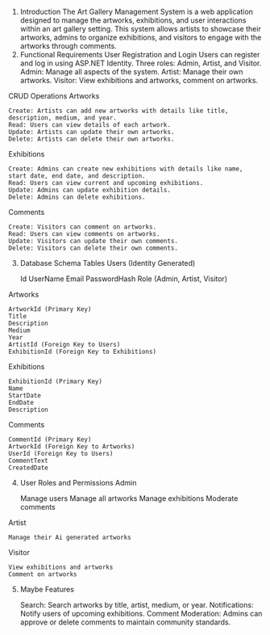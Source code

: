 1. Introduction
The Art Gallery Management System is a web application designed to manage the artworks, exhibitions, and user interactions within an art gallery setting. This system allows artists to showcase their artworks, admins to organize exhibitions, and visitors to engage with the artworks through comments.
2. Functional Requirements
   User Registration and Login
   Users can register and log in using ASP.NET Identity.
   Three roles: Admin, Artist, and Visitor.
   Admin: Manage all aspects of the system.
   Artist: Manage their own artworks.
   Visitor: View exhibitions and artworks, comment on artworks.

CRUD Operations
Artworks

    Create: Artists can add new artworks with details like title, description, medium, and year.
    Read: Users can view details of each artwork.
    Update: Artists can update their own artworks.
    Delete: Artists can delete their own artworks.

Exhibitions

    Create: Admins can create new exhibitions with details like name, start date, end date, and description.
    Read: Users can view current and upcoming exhibitions.
    Update: Admins can update exhibition details.
    Delete: Admins can delete exhibitions.

Comments

    Create: Visitors can comment on artworks.
    Read: Users can view comments on artworks.
    Update: Visitors can update their own comments.
    Delete: Visitors can delete their own comments.

3. Database Schema
   Tables
   Users (Identity Generated)

   Id
   UserName
   Email
   PasswordHash
   Role (Admin, Artist, Visitor)

Artworks

    ArtworkId (Primary Key)
    Title
    Description
    Medium
    Year
    ArtistId (Foreign Key to Users)
    ExhibitionId (Foreign Key to Exhibitions)

Exhibitions

    ExhibitionId (Primary Key)
    Name
    StartDate
    EndDate
    Description

Comments

    CommentId (Primary Key)
    ArtworkId (Foreign Key to Artworks)
    UserId (Foreign Key to Users)
    CommentText
    CreatedDate

4. User Roles and Permissions
   Admin

   Manage users
   Manage all artworks
   Manage exhibitions
   Moderate comments

Artist

    Manage their Ai generated artworks

Visitor

    View exhibitions and artworks
    Comment on artworks

5. Maybe Features

   Search: Search artworks by title, artist, medium, or year.
   Notifications: Notify users of upcoming exhibitions.
   Comment Moderation: Admins can approve or delete comments to maintain community standards.